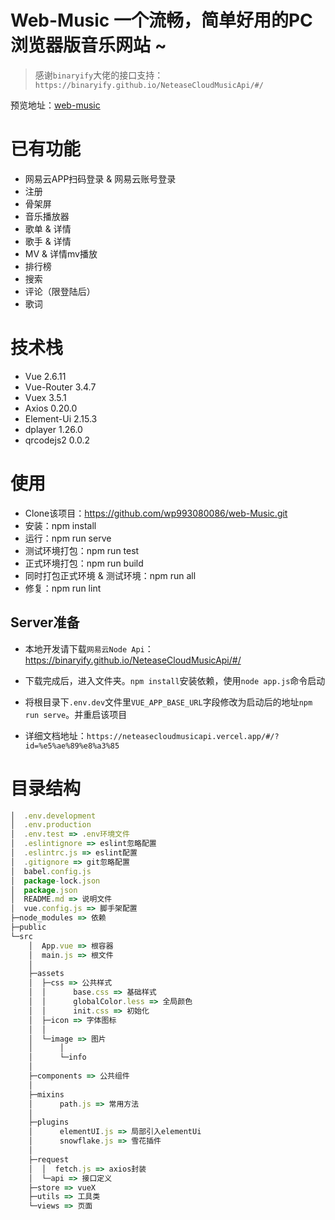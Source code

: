 # Web-Music 一个流畅，简单好用的PC浏览器版音乐网站 ~

> 感谢`binaryify`大佬的接口支持：`https://binaryify.github.io/NeteaseCloudMusicApi/#/`

预览地址：[web-music](http://116.62.13.54/#/login)
# 已有功能

- 网易云APP扫码登录 & 网易云账号登录
- 注册
- 骨架屏
- 音乐播放器
- 歌单 & 详情
- 歌手 & 详情
- MV & 详情mv播放
- 排行榜
- 搜索
- 评论（限登陆后）
- 歌词

# 技术栈

- Vue 2.6.11
- Vue-Router 3.4.7
- Vuex 3.5.1
- Axios 0.20.0
- Element-Ui 2.15.3
- dplayer 1.26.0
- qrcodejs2 0.0.2

# 使用

- Clone该项目：https://github.com/wp993080086/web-Music.git
- 安装：npm install
- 运行：npm run serve
- 测试环境打包：npm run test
- 正式环境打包：npm run build
- 同时打包正式环境 & 测试环境：npm run all
- 修复：npm run lint

## Server准备

- 本地开发请下载`网易云Node Api`：https://binaryify.github.io/NeteaseCloudMusicApi/#/

- 下载完成后，进入文件夹。`npm install`安装依赖，使用`node app.js`命令启动

- 将根目录下`.env.dev`文件里`VUE_APP_BASE_URL`字段修改为启动后的地址`npm run serve`。并重启该项目

- 详细文档地址：`https://neteasecloudmusicapi.vercel.app/#/?id=%e5%ae%89%e8%a3%85`

# 目录结构

```javascript
│  .env.development
│  .env.production
│  .env.test => .env环境文件
│  .eslintignore => eslint忽略配置
│  .eslintrc.js => eslint配置
│  .gitignore => git忽略配置
│  babel.config.js
│  package-lock.json
│  package.json
│  README.md => 说明文件
│  vue.config.js => 脚手架配置
├─node_modules => 依赖
├─public
└─src
    │  App.vue => 根容器
    │  main.js => 根文件
    │  
    ├─assets
    │  ├─css => 公共样式
    │  │      base.css => 基础样式
    │  │      globalColor.less => 全局颜色
    │  │      init.css => 初始化
    │  ├─icon => 字体图标
    │  │      
    │  └─image => 图片
    │      │  
    │      └─info 
    │              
    ├─components => 公共组件
    │          
    ├─mixins
    │      path.js => 常用方法
    │      
    ├─plugins
    │      elementUI.js => 局部引入elementUi
    │      snowflake.js => 雪花插件
    │      
    ├─request
    │  │  fetch.js => axios封装
    │  └─api => 接口定义
    ├─store => vueX
    ├─utils => 工具类
    └─views => 页面
```

